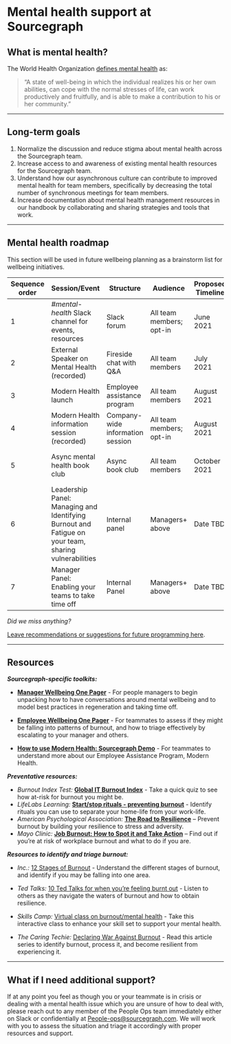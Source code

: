 # Mental health support at Sourcegraph

## What is mental health?

The World Health Organization [defines mental health](https://www.who.int/news-room/fact-sheets/detail/mental-health-strengthening-our-response) as:

> “A state of well-being in which the individual realizes his or her own
> abilities, can cope with the normal stresses of life, can work
> productively and fruitfully, and is able to make a contribution to his
> or her community.”

---

## Long-term goals

1. Normalize the discussion and reduce stigma about mental health across the Sourcegraph
   team.
2. Increase access to and awareness of existing mental health resources for the Sourcegraph team.
3. Understand how our asynchronous culture can contribute to improved mental health for team members, specifically by decreasing the total number of synchronous meetings for team members.
4. Increase documentation about mental health management resources in our handbook by collaborating and sharing strategies and tools that work.

---

## Mental health roadmap

This section will be used in future wellbeing planning as a brainstorm list for wellbeing initiatives.

| **Sequence order** | **Session/Event**                                                                                    | **Structure**                    | **Audience**             | **Proposed Timeline** | **Status**                                                                                                 |
| ------------------ | ---------------------------------------------------------------------------------------------------- | -------------------------------- | ------------------------ | --------------------- | ---------------------------------------------------------------------------------------------------------- |
| 1                  | _#mental-health_ Slack channel for events, resources                                                 | Slack forum                      | All team members; opt-in | June 2021             | Complete                                                                                                   |
| 2                  | External Speaker on Mental Health (recorded)                                                         | Fireside chat with Q&A           | All team members         | July 2021             | Complete                                                                                                   |
| 3                  | Modern Health launch                                                                                 | Employee assistance program      | All team members         | August 2021           | Complete                                                                                                   |
| 4                  | Modern Health information session (recorded)                                                         | Company-wide information session | All team members; opt-in | August 2021           | Complete - [view here](https://drive.google.com/file/d/1xA479OHsthciuRk1VR7xaqI0gGIaNsl3/view?usp=sharing) |
| 5                  | Async mental health book club                                                                        | Async book club                  | All team members         | October 2021        | In progress: sourcing ideas                                                                                |
| 6                  | Leadership Panel: Managing and Identifying Burnout and Fatigue on your team, sharing vulnerabilities | Internal panel                   | Managers+ above          | Date TBD              | Not yet started                                                                                            |
| 7                  | Manager Panel: Enabling your teams to take time off                                                  | Internal Panel                   | Managers+ above          | Date TBD              | Not yet started                                                                                            |

_Did we miss anything?_

[Leave recommendations or suggestions for future programming here](https://docs.google.com/forms/d/e/1FAIpQLSciB1Xt5fPixHChfANKIfOUwAn2MukWbhV1KT5keAeAEVwaEg/viewform?usp=sf_link).

---

## Resources

**_Sourcegraph-specific toolkits:_**

- [**Manager Wellbeing One Pager**](https://docs.google.com/presentation/d/1b922F2o4cUoluIx-lOzQph_LZSas2Jl1dNdJ4awyAls/edit?usp=sharing) - For people managers to begin unpacking how to have conversations around mental wellbeing and to model best practices in regeneration and taking time off.
- [**Employee Wellbeing One Pager**](https://docs.google.com/presentation/d/147Fh7XKy2VvNWZmtyLLpQb1tei1A1267nUTlhKuj2xM/edit?usp=sharing) - For teammates to assess if they might be falling into patterns of burnout, and how to triage effectively by escalating to your manager and others.

- [**How to use Modern Health: Sourcegraph Demo**](https://drive.google.com/file/d/1xA479OHsthciuRk1VR7xaqI0gGIaNsl3/view?usp=sharing) - For teammates to understand more about our Employee Assistance Program, Modern Health.

**_Preventative resources:_**

- _Burnout Index Test:_ [**Global IT Burnout Index**](https://burnoutindex.yerbo.co/) - Take a quick quiz to see how at-risk for burnout you might be.
- _LifeLabs Learning:_ [**Start/stop rituals - preventing burnout**](https://ideas.lifelabslearning.com/prevent-burnout) - Identify rituals you can use to separate your home-life from your work-life.
- _American Psychological Association:_ [**The Road to Resilience**](https://www.apa.org/topics/resilience) – Prevent burnout by building your resilience to stress and adversity.
- _Mayo Clinic:_ [**Job Burnout: How to Spot it and Take Action**](https://www.mayoclinic.org/healthy-lifestyle/adult-health/in-depth/burnout/art-20046642) – Find out if you’re at risk of workplace burnout and what to do if you are.

**_Resources to identify and triage burnout:_**

- _Inc.:_ [12 Stages of Burnout](https://www.inc.com/jessica-stillman/the-12-stages-of-burnout-according-to-psychologist.html) - Understand the different stages of burnout, and identify if you may be falling into one area.

- _Ted Talks:_ [10 Ted Talks for when you’re feeling burnt out](https://www.ted.com/playlists/245/talks_for_when_you_feel_totall) - Listen to others as they navigate the waters of burnout and how to obtain resilience.

- _Skills Camp:_ [Virtual class on burnout/mental health](https://www.skillscamp.co/skills/) - Take this interactive class to enhance your skill set to support your mental health.

- _The Caring Techie:_ [Declaring War Against Burnout](https://thecaringtechie.substack.com/p/burnout-in-tech-part-1-declaring) - Read this article series to identify burnout, process it, and become resilient from experiencing it.

---

## What if I need additional support?

If at any point you feel as though you or your teammate is in crisis or dealing with a mental health issue which you are unsure of how to deal with, please reach out to any member of the People Ops team immediately either on Slack or confidentially at People-ops@sourcegraph.com. We will work with you to assess the situation and triage it accordingly with proper resources and support.
